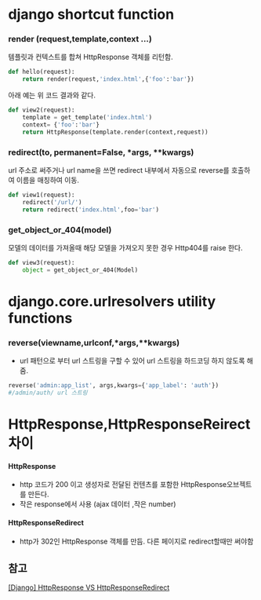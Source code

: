 ﻿# django shortcut function

### render (request,template,context …)
템플릿과 컨텍스트를 합쳐 HttpResponse 객체를 리턴함. 
```python
def hello(request):
    return render(request,'index.html',{'foo':'bar'})
```
아래 예는 위 코드 결과와 같다.
```python	
def view2(request):
    template = get_template('index.html')
    context= {'foo':'bar'}
    return HttpResponse(template.render(context,request))
```
### redirect(to, permanent=False, *args, **kwargs) 
url 주소로 써주거나 url name을 쓰면 redirect 내부에서 자동으로 reverse를 호출하여 이름을 매칭하여 이동.
```python
def view1(request):
    redirect('/url/')
	return redirect('index.html',foo='bar') 
```
### get_object_or_404(model)
모델의 데이터를 가져올때 해당 모델을 가져오지 못한 경우 Http404를 raise 한다.
```python
def view3(request):
    object = get_object_or_404(Model)
```
# django.core.urlresolvers utility functions
### reverse(viewname,urlconf,*args,**kwargs) 
- url 패턴으로 부터 url 스트링을 구할 수 있어 url 스트링을 하드코딩 하지 않도록 해줌.
```python
reverse('admin:app_list', args,kwargs={'app_label': 'auth'})
#/admin/auth/ url 스트링
```
# HttpResponse,HttpResponseReirect 차이

#### HttpResponse 
- http 코드가  200 이고 생성자로 전달된 컨텐츠를 포함한 HttpResponse오브젝트를 만든다.
- 작은 response에서 사용 (ajax 데이터 ,작은 number)
#### HttpResponseRedirect
- http가 302인 HttpResponse 객체를 만듬. 다른 페이지로 redirect할때만 써야함 


## 참고
[[Django] HttpResponse VS HttpResponseRedirect](https://milooy.wordpress.com/2016/03/03/django-httpresponse-vs-httpresponseredirect/)
